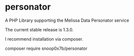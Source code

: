 # personator
A PHP Library supporting the Melissa Data Personator service

The current stable release is 1.3.0. 

I recommend installation via composer.

composer require snoop0x7b/personator
